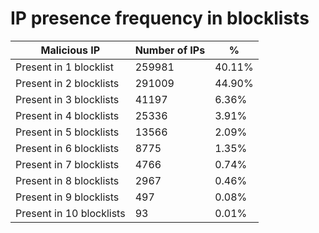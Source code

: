 # IP presence frequency in blocklists
| Malicious IP | Number of IPs | % |
|----|----|----|
| Present in 1 blocklist | 259981 | 40.11% |
| Present in 2 blocklists | 291009 | 44.90% |
| Present in 3 blocklists | 41197 | 6.36% |
| Present in 4 blocklists | 25336 | 3.91% |
| Present in 5 blocklists | 13566 | 2.09% |
| Present in 6 blocklists | 8775 | 1.35% |
| Present in 7 blocklists | 4766 | 0.74% |
| Present in 8 blocklists | 2967 | 0.46% |
| Present in 9 blocklists | 497 | 0.08% |
| Present in 10 blocklists | 93 | 0.01% |
